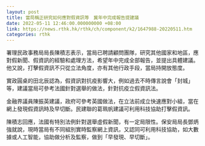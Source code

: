 ```yaml
---
layout: post
title: 當局稱正研究如何應對假資訊等　冀年中完成報告提建議
date: 2022-05-11 12:46:00.000000000 +08:00
link: https://news.rthk.hk/rthk/ch/component/k2/1647988-20220511.htm
categories: rthk
---
```


署理民政事務局局長陳積志表示，當局已聘請顧問團隊，研究其他國家和地區，應對假新聞、假資訊的經驗和處理方法，希望年中完成全部報告，並提出具體建議。他又說，打擊假資訊不只從立法角度，亦有其他行政手段，當局持開放態度。

實政圓桌的田北辰認為，假資訊對抗疫影響大，例如過去不時傳言說會「封城」等，建議當局可參考法國針對選舉的做法，針對抗疫立假資訊法。

金融界議員陳振英建議，政府可參考英國做法，在立法前成立快速應對小組，當在網上發現假資訊時及早切斷。民建聯的葛珮帆建議可利用科技協助打擊假資訊。

陳積志回應，法國有特別法例針對選舉虛假新聞，有一定局限性。保安局局長鄧炳強就說，現時當局有不同組別實時監察網上資訊，又認同可利用科技協助，如大數據或人工智能，協助做分析及監察，做到「早發現、早切斷」。
